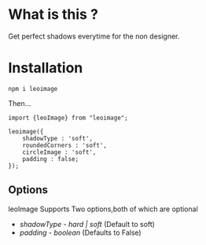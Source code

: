 <!-- @format -->

# What is this ?

Get perfect shadows everytime for the non designer.

# Installation

`npm i leoimage`

Then...

```
import {leoImage} from "leoimage";

leoimage({
    shadowType : 'soft',
    roundedCorners : 'soft',
    circleImage : 'soft',
    padding : false;
});

```

## Options

leoImage Supports Two options,both of which are optional

* *shadowType* - _hard | soft_ (Default to soft)
* *padding* - _boolean_ (Defaults to False) 